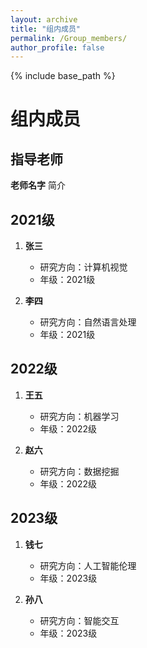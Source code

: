 ```yaml
---
layout: archive
title: "组内成员"
permalink: /Group_members/
author_profile: false
---
```



{% include base_path %}


# 组内成员
## 指导老师
**老师名字**
简介

## 2021级

1. **张三**
   - 研究方向：计算机视觉
   - 年级：2021级

2. **李四**
   - 研究方向：自然语言处理
   - 年级：2021级

## 2022级

1. **王五**
   - 研究方向：机器学习
   - 年级：2022级

2. **赵六**
   - 研究方向：数据挖掘
   - 年级：2022级

## 2023级

1. **钱七**
   - 研究方向：人工智能伦理
   - 年级：2023级

2. **孙八**
   - 研究方向：智能交互
   - 年级：2023级
